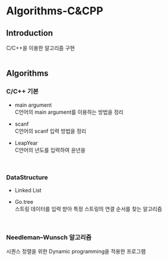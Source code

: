 # Algorithms-C&CPP

## Introduction
C/C++을 이용한 알고리즘 구현
<br><br>

## Algorithms

### C/C++ 기본 <br>
   * main argument <br>
    C언어의 main argument를 이용하는 방법을 정리
    
   * scanf <br>
    C언어의 scanf 입력 방법을 정리
    
   * LeapYear <br>
    C언어의 년도를 입력하여 윤년을 
<br>

### DataStructure <br>
   * Linked List 
    
   * Go.tree <br>
    스트링 데이터를 입력 받아 특정 스트링의 연결 순서를 찾는 알고리즘
<br>

### Needleman–Wunsch 알고리즘 <br>
시퀀스 정렬을 위한 Dynamic programming을 적용한 프로그램
    

